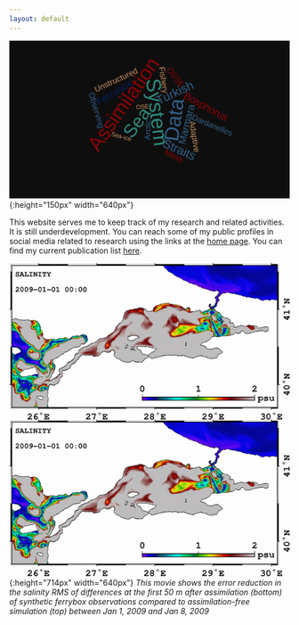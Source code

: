 ```yaml
---
layout: default
---
```

![](../pics/wordcloud.png){:height="150px" width="640px"}

This website serves me to keep track of my research and related activities. It
is still underdevelopment. You can reach some of my public profiles in social
media related to research using the links at the [home page](/index). You can
find my current publication list [here](/about/publication).


![](../pics/INO_FB001_2009_SAL.gif){:height="714px" width="640px"}
*This movie shows the error reduction in the salinity RMS of differences at the first 50 m after assimilation (bottom) of synthetic ferrybox observations compared to assimilation-free simulation (top) between Jan 1, 2009 and Jan 8, 2009*
